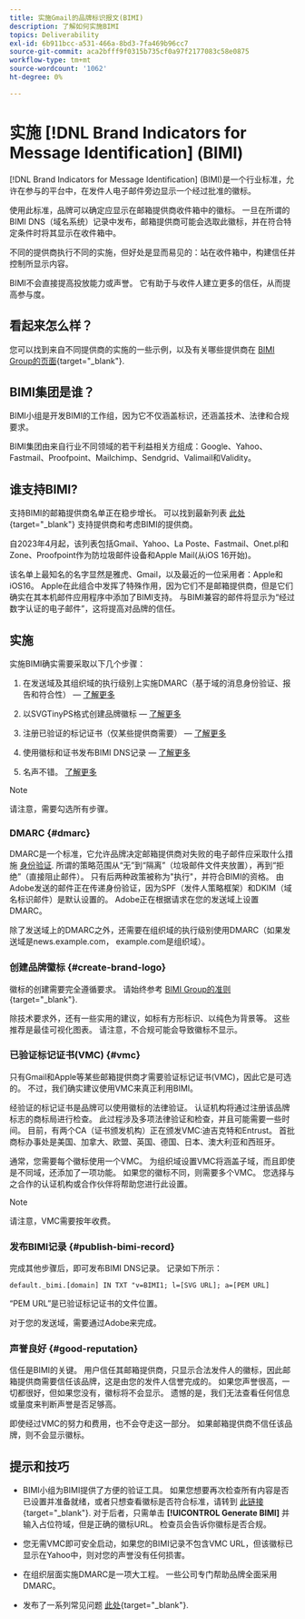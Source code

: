 ```yaml
---
title: 实施Gmail的品牌标识报文(BIMI)
description: 了解如何实施BIMI
topics: Deliverability
exl-id: 6b911bcc-a531-466a-8bd3-7fa469b96cc7
source-git-commit: aca2bfff9f0315b735cf0a97f2177083c58e0875
workflow-type: tm+mt
source-wordcount: '1062'
ht-degree: 0%

---
```


# 实施 [!DNL Brand Indicators for Message Identification] (BIMI)

[!DNL Brand Indicators for Message Identification] (BIMI)是一个行业标准，允许在参与的平台中，在发件人电子邮件旁边显示一个经过批准的徽标。

使用此标准，品牌可以确定应显示在邮箱提供商收件箱中的徽标。 一旦在所谓的BIMI DNS（域名系统）记录中发布，邮箱提供商可能会选取此徽标，并在符合特定条件时将其显示在收件箱中。

不同的提供商执行不同的实施，但好处是显而易见的：站在收件箱中，构建信任并控制所显示内容。

BIMI不会直接提高投放能力或声誉。 它有助于与收件人建立更多的信任，从而提高参与度。

## 看起来怎么样？

您可以找到来自不同提供商的实施的一些示例，以及有关哪些提供商在 [BIMI Group的页面](https://bimigroup.org/where-is-my-bimi-logo-displayed/){target="_blank"}.

## BIMI集团是谁？

BIMI小组是开发BIMI的工作组，因为它不仅涵盖标识，还涵盖技术、法律和合规要求。

BIMI集团由来自行业不同领域的若干利益相关方组成：Google、Yahoo、Fastmail、Proofpoint、Mailchimp、Sendgrid、Valimail和Validity。

## 谁支持BIMI?

支持BIMI的邮箱提供商名单正在稳步增长。 可以找到最新列表 [此处](https://bimigroup.org/bimi-infographic/){target="_blank"} 支持提供商和考虑BIMI的提供商。

自2023年4月起，该列表包括Gmail、Yahoo、La Poste、Fastmail、Onet.pl和Zone、Proofpoint作为防垃圾邮件设备和Apple Mail(从iOS 16开始)。

该名单上最知名的名字显然是雅虎、Gmail，以及最近的一位采用者：Apple和iOS16。 Apple在此组合中发挥了特殊作用，因为它们不是邮箱提供商，但是它们确实在其本机邮件应用程序中添加了BIMI支持。 与BIMI兼容的邮件将显示为“经过数字认证的电子邮件”，这将提高对品牌的信任。

## 实施

实施BIMI确实需要采取以下几个步骤：

1. 在发送域及其组织域的执行级别上实施DMARC（基于域的消息身份验证、报告和符合性） —  [了解更多](#dmarc)

1. 以SVGTinyPS格式创建品牌徽标 —  [了解更多](#create-brand-logo)

1. 注册已验证的标记证书（仅某些提供商需要） —  [了解更多](#vmc)

1. 使用徽标和证书发布BIMI DNS记录 —  [了解更多](#publish-bimi-record)

1. 名声不错。 [了解更多](#good-reputation)

>[!NOTE]
>
>请注意，需要勾选所有步骤。


### DMARC {#dmarc}

DMARC是一个标准，它允许品牌决定邮箱提供商对失败的电子邮件应采取什么措施 [身份验证](../additional-resources/authentication.md). 所谓的策略范围从“无”到“隔离”（垃圾邮件文件夹放置），再到“拒绝”（直接阻止邮件）。 只有后两种政策被称为&quot;执行&quot;，并符合BIMI的资格。 由Adobe发送的邮件正在传递身份验证，因为SPF（发件人策略框架）和DKIM（域名标识邮件）是默认设置的。 Adobe正在根据请求在您的发送域上设置DMARC。

除了发送域上的DMARC之外，还需要在组织域的执行级别使用DMARC（如果发送域是news.example.com， example.com是组织域）。

### 创建品牌徽标 {#create-brand-logo}

徽标的创建需要完全遵循要求。 请始终参考 [BIMI Group的准则](https://bimigroup.org/creating-bimi-svg-logo-files/){target="_blank"}.

除技术要求外，还有一些实用的建议，如标有方形标识、以纯色为背景等。 这些推荐是最佳可视化图表。
请注意，不合规可能会导致徽标不显示。

### 已验证标记证书(VMC) {#vmc}

只有Gmail和Apple等某些邮箱提供商才需要验证标记证书(VMC)，因此它是可选的。 不过，我们确实建议使用VMC来真正利用BIMI。

经验证的标记证书是品牌可以使用徽标的法律验证。 认证机构将通过注册该品牌标志的商标局进行检查。 此过程涉及多项法律验证和检查，并且可能需要一些时间。 目前，有两个CA（证书颁发机构）正在颁发VMC:迪吉克特和Entrust。 首批商标办事处是美国、加拿大、欧盟、英国、德国、日本、澳大利亚和西班牙。

通常，您需要每个徽标使用一个VMC。 为组织域设置VMC将涵盖子域，而且即使是不同域，还添加了一项功能。 如果您的徽标不同，则需要多个VMC。 您选择与之合作的认证机构或合作伙伴将帮助您进行此设置。

>[!NOTE]
>
>请注意，VMC需要按年收费。

### 发布BIMI记录 {#publish-bimi-record}

完成其他步骤后，即可发布BIMI DNS记录。 记录如下所示：

```
default._bimi.[domain] IN TXT "v=BIMI1; l=[SVG URL]; a=[PEM URL]
```

“PEM URL”是已验证标记证书的文件位置。

对于您的发送域，需要通过Adobe来完成。

### 声誉良好 {#good-reputation}

信任是BIMI的关键。 用户信任其邮箱提供商，只显示合法发件人的徽标，因此邮箱提供商需要信任该品牌，这是由您的发件人信誉完成的。 如果您声誉很高，一切都很好，但如果您没有，徽标将不会显示。 遗憾的是，我们无法查看任何信息或量度来判断声誉是否足够高。

即使经过VMC的努力和费用，也不会夺走这一部分。 如果邮箱提供商不信任该品牌，则不会显示徽标。

## 提示和技巧

* BIMI小组为BIMI提供了方便的验证工具。 如果您想要再次检查所有内容是否已设置并准备就绪，或者只想查看徽标是否符合标准，请转到 [此链接](https://bimigroup.org/bimi-generator/){target="_blank"}. 对于后者，只需单击 **[!UICONTROL Generate BIMI]** 并输入占位符域，但是正确的徽标URL。 检查员会告诉你徽标是否合规。

* 您无需VMC即可安全启动，如果您的BIMI记录不包含VMC URL，但该徽标已显示在Yahoo中，则对您的声誉没有任何损害。

* 在组织层面实施DMARC是一项大工程。 一些公司专门帮助品牌全面采用DMARC。

* 发布了一系列常见问题 [此处](https://bimigroup.org/faqs-for-senders-esps/){target="_blank"}.
